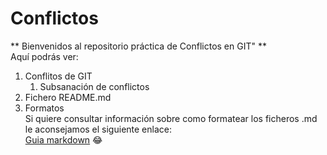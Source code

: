 # Conflictos
** Bienvenidos al repositorio práctica de Conflictos en GIT" ** </br>
Aquí podrás ver:
1. Conflitos de GIT
    1. Subsanación de conflictos 
2. Fichero README.md
3. Formatos </br>
Si quiere consultar información sobre como formatear los ficheros .md le aconsejamos el siguiente enlace:</br>
[Guia markdown](https://markdown.es/)
😂
